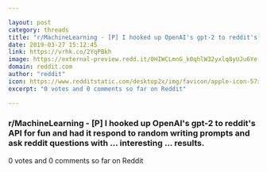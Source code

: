 ```yaml
---

layout: post
category: threads
title: "r/MachineLearning - [P] I hooked up OpenAI's gpt-2 to reddit's API for fun and had it respond to random writing prompts and ask reddit questions with ... interesting ... results."
date: 2019-03-27 15:12:45
link: https://vrhk.co/2YqPBkh
image: https://external-preview.redd.it/0HIWCLmnG_k0qhlW32yxlq8yUJu6Ye-gxBbtUAIapBM.jpg?auto=webp&s=81df818782f0611f6ed7c665d4cba5988343e4fe
domain: reddit.com
author: "reddit"
icon: https://www.redditstatic.com/desktop2x/img/favicon/apple-icon-57x57.png
excerpt: "0 votes and 0 comments so far on Reddit"

---
```


### r/MachineLearning - [P] I hooked up OpenAI's gpt-2 to reddit's API for fun and had it respond to random writing prompts and ask reddit questions with ... interesting ... results.

0 votes and 0 comments so far on Reddit